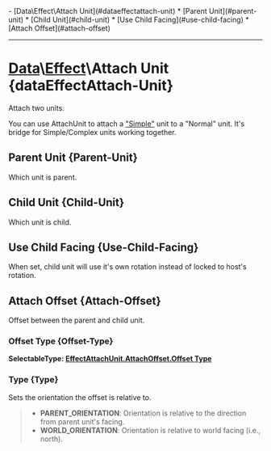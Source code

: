 <div id="toc" markdown="1">
- [Data\Effect\Attach Unit](#dataeffectattach-unit)
  * [Parent Unit](#parent-unit)
  * [Child Unit](#child-unit)
  * [Use Child Facing](#use-child-facing)
  * [Attach Offset](#attach-offset)

</div>

***

# [](dcei.engine.proto.Effect.attach_unit)**[Data](Data)\\[Effect](Data-Effect)\Attach Unit** {dataEffectAttach-Unit}
Attach two units.

[](manual-wiki-start)
You can use AttachUnit to attach a ["Simple"](https://funovus.notion.site/Simple-Units-Introduction-8a39c47f07d64f4c9549c5947c2c281f) unit to a "Normal" unit. It's bridge for Simple/Complex units working together.
[](manual-wiki-end)

## [](dcei.engine.proto.EffectAttachUnit.parent_unit)**Parent Unit** {Parent-Unit}
Which unit is parent.

[](manual-wiki-start)

[](manual-wiki-end)

## [](dcei.engine.proto.EffectAttachUnit.child_unit)**Child Unit** {Child-Unit}
Which unit is child.

[](manual-wiki-start)

[](manual-wiki-end)

## [](dcei.engine.proto.EffectAttachUnit.use_child_facing)**Use Child Facing** {Use-Child-Facing}
When set, child unit will use it's own rotation instead of locked to host's rotation.

[](manual-wiki-start)

[](manual-wiki-end)

## [](dcei.engine.proto.EffectAttachUnit.attach_offset)**Attach Offset** {Attach-Offset}
Offset between the parent and child unit.

[](manual-wiki-start)

[](manual-wiki-end)

### [](dcei.engine.proto.EffectAttachUnit.AttachOffset.oneof_offset_type)**Offset Type** {Offset-Type}
[](dcei.engine.proto.EffectAttachUnit.AttachOffset.oneof_offset_type)**SelectableType: [EffectAttachUnit.AttachOffset.Offset Type](SelectableType#effectattachunitattachoffsetoffset-type)**


[](manual-wiki-start)

[](manual-wiki-end)

### [](dcei.engine.proto.EffectAttachUnit.AttachOffset.type)**Type** {Type}
Sets the orientation the offset is relative to.

[](manual-wiki-start)

[](manual-wiki-end)

>* **PARENT_ORIENTATION**: Orientation is relative to the direction from parent unit's facing.
>* **WORLD_ORIENTATION**: Orientation is relative to world facing (i.e., north).

